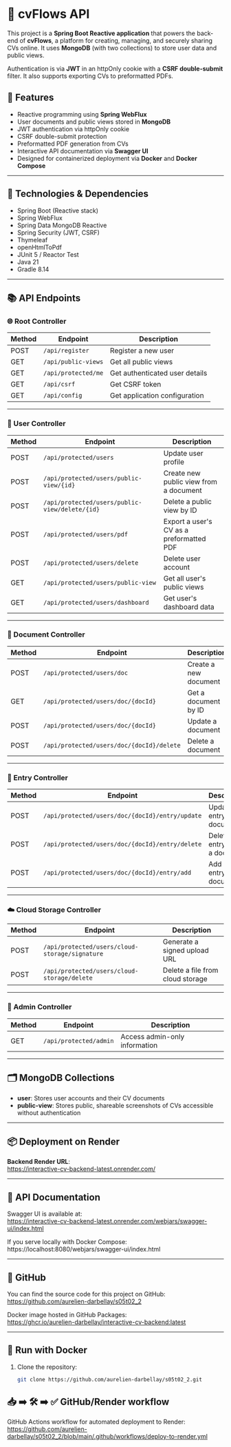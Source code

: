 # 🧭 cvFlows API

This project is a **Spring Boot Reactive application** that powers the back-end of **cvFlows**, a platform for creating, managing, and securely sharing CVs online. It uses **MongoDB** (with two collections) to store user data and public views.

Authentication is via **JWT** in an httpOnly cookie with a **CSRF double-submit** filter. It also supports exporting CVs to preformatted PDFs.

## 🚀 Features

- Reactive programming using **Spring WebFlux**
- User documents and public views stored in **MongoDB**
- JWT authentication via httpOnly cookie
- CSRF double-submit protection
- Preformatted PDF generation from CVs
- Interactive API documentation via **Swagger UI**
- Designed for containerized deployment via **Docker** and **Docker Compose**

---

## 🧱 Technologies & Dependencies

- Spring Boot (Reactive stack)
- Spring WebFlux
- Spring Data MongoDB Reactive
- Spring Security (JWT, CSRF)
- Thymeleaf
- openHtmlToPdf
- JUnit 5 / Reactor Test
- Java 21
- Gradle 8.14

---

## 📚 API Endpoints

### 🌐 Root Controller

| Method | Endpoint                | Description                             |
|--------|-------------------------|-----------------------------------------|
| POST   | `/api/register`         | Register a new user                     |
| GET    | `/api/public-views`     | Get all public views                    |
| GET    | `/api/protected/me`     | Get authenticated user details          |
| GET    | `/api/csrf`             | Get CSRF token                          |
| GET    | `/api/config`           | Get application configuration           |

---

### 👤 User Controller

| Method | Endpoint                                           | Description                                  |
|--------|----------------------------------------------------|----------------------------------------------|
| POST   | `/api/protected/users`                             | Update user profile                          |
| POST   | `/api/protected/users/public-view/{id}`            | Create new public view from a document       |
| POST   | `/api/protected/users/public-view/delete/{id}`     | Delete a public view by ID                   |
| POST   | `/api/protected/users/pdf`                         | Export a user's CV as a preformatted PDF     |
| POST   | `/api/protected/users/delete`                      | Delete user account                          |
| GET    | `/api/protected/users/public-view`                 | Get all user's public views                  |
| GET    | `/api/protected/users/dashboard`                   | Get user's dashboard data                    |

---

### 📄 Document Controller

| Method | Endpoint                                          | Description                       |
|--------|---------------------------------------------------|-----------------------------------|
| POST   | `/api/protected/users/doc`                        | Create a new document             |
| GET    | `/api/protected/users/doc/{docId}`                | Get a document by ID              |
| POST   | `/api/protected/users/doc/{docId}`                | Update a document                 |
| POST   | `/api/protected/users/doc/{docId}/delete`         | Delete a document                 |

---

### 📝 Entry Controller

| Method | Endpoint                                               | Description                      |
|--------|--------------------------------------------------------|----------------------------------|
| POST   | `/api/protected/users/doc/{docId}/entry/update`        | Update an entry in a document    |
| POST   | `/api/protected/users/doc/{docId}/entry/delete`        | Delete an entry from a document  |
| POST   | `/api/protected/users/doc/{docId}/entry/add`           | Add a new entry to a document    |

---

### ☁️ Cloud Storage Controller

| Method | Endpoint                                            | Description                         |
|--------|-----------------------------------------------------|-------------------------------------|
| POST   | `/api/protected/users/cloud-storage/signature`      | Generate a signed upload URL        |
| POST   | `/api/protected/users/cloud-storage/delete`         | Delete a file from cloud storage    |

---

### 🔐 Admin Controller

| Method | Endpoint                    | Description                      |
|--------|-----------------------------|----------------------------------|
| GET    | `/api/protected/admin`      | Access admin-only information    |

---

## 🗂️ MongoDB Collections

- **user**: Stores user accounts and their CV documents
- **public-view**: Stores public, shareable screenshots of CVs accessible without authentication

---

## 📦 Deployment on Render

**Backend Render URL**:  
https://interactive-cv-backend-latest.onrender.com/

---

## 📖 API Documentation

Swagger UI is available at:  
https://interactive-cv-backend-latest.onrender.com/webjars/swagger-ui/index.html

If you serve locally with Docker Compose:  
https://localhost:8080/webjars/swagger-ui/index.html

---

## 🔗 GitHub

You can find the source code for this project on GitHub:  
https://github.com/aurelien-darbellay/s05t02_2

Docker image hosted in GitHub Packages:  
https://ghcr.io/aurelien-darbellay/interactive-cv-backend:latest

---

## 🐳 Run with Docker

1. Clone the repository:

   ```bash
   git clone https://github.com/aurelien-darbellay/s05t02_2.git

## 📥 ➡️ 🛠️ ➡️ ✅ GitHub/Render workflow
GitHub Actions workflow for automated deployment to Render:
https://github.com/aurelien-darbellay/s05t02_2/blob/main/.github/workflows/deploy-to-render.yml
